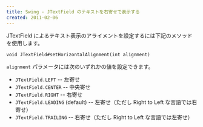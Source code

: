 ```yaml
---
title: Swing - JTextField のテキストを右寄せで表示する
created: 2011-02-06
---
```


JTextField によるテキスト表示のアライメントを設定するには下記のメソッドを使用します。

~~~
void JTextField#setHorizontalAlignment(int alignment)
~~~

`alignment` パラメータには次のいずれかの値を設定できます。

- `JTextField.LEFT` -- 左寄せ
- `JTextField.CENTER` -- 中央寄せ
- `JTextField.RIGHT` -- 右寄せ
- `JTextField.LEADING` (default) -- 左寄せ（ただし Right to Left な言語では右寄せ）
- `JTextField.TRAILING` -- 右寄せ（ただし Right to Left な言語では左寄せ）

